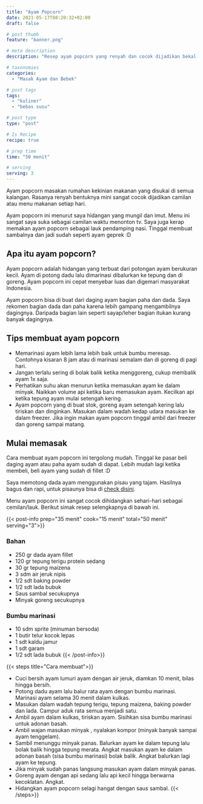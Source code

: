 ```yaml
---
title: "Ayam Popcorn"
date: 2021-05-17T08:20:32+02:00
draft: false

# post thumb
feature: "banner.png"

# meta description
description: "Resep ayam popcorn yang renyah dan cocok dijadikan bekal maupun camilan. Pelajari selengkapnya cara membuat ayam popcorn yang enak disini."

# taxonomies
categories:
  - "Masak Ayam dan Bebek"

# post tags
tags:
  - "kuliner"
  - "bebas susu"

# post type
type: "post"

# Is Recipe
recipe: true

# prep time
time: "50 menit"

# serving
serving: 3
---
```

Ayam popcorn masakan rumahan kekinian makanan yang disukai di semua kalangan. Rasanya renyah bentuknya mini sangat cocok dijadikan camilan atau menu makanan setiap hari.

Ayam popcorn ini menurut saya hidangan yang mungil dan imut. Menu ini sangat saya suka sebagai camilan waktu menonton tv. Saya juga kerap memakan ayam popcorn sebagai lauk pendamping nasi. Tinggal membuat sambalnya dan jadi sudah seperti ayam geprek :D

## Apa itu ayam popcorn?

Ayam popcorn adalah hidangan yang terbuat dari potongan ayam berukuran kecil. Ayam di potong dadu lalu dimarinasi dibalurkan ke tepung dan di goreng. Ayam popcorn ini cepat menyebar luas dan digemari masyarakat Indonesia.

Ayam popcorn bisa di buat dari daging ayam bagian paha dan dada. Saya rekomen bagian dada dan paha karena lebih gampang mengambilnya dagingnya. Daripada bagian lain seperti sayap/leher bagian itukan kurang banyak dagingnya.

## Tips membuat ayam popcorn

- Memarinasi ayam lebih lama lebih baik untuk bumbu meresap. Contohnya kisaran 8 jam atau di marinasi semalam dan di goreng di pagi hari.
- Jangan terlalu sering di bolak balik ketika menggoreng, cukup membalik ayam 1x saja.
- Perhatikan suhu akan menurun ketika memasukan ayam ke dalam minyak. Naikkan volume api ketika baru memasukan ayam. Kecilkan api ketika tepung ayam mulai setengah kering.
- Ayam popcorn yang di buat stok, goreng ayam setengah kering lalu tiriskan dan dinginkan. Masukan dalam wadah kedap udara masukan ke dalam freezer. Jika ingin makan ayam popcorn tinggal ambil dari freezer dan goreng sampai matang.

## Mulai memasak

Cara membuat ayam popcorn ini tergolong mudah. Tinggal ke pasar beli daging ayam atau paha ayam sudah di dapat. Lebih mudah lagi ketika membeli, beli ayam yang sudah di fillet :D

Saya memotong dada ayam menggunakan pisau yang tajam. Hasilnya bagus dan rapi, untuk pisaunya bisa di [check disini](https://s.click.aliexpress.com/e/_ADVYjp).

Menu ayam popcorn ini sangat cocok dihidangkan sehari-hari sebagai cemilan/lauk. Berikut simak resep selengkapnya di bawah ini.

{{< post-info prep="35 menit" cook="15 menit" total="50 menit" serving="3">}}

### Bahan

-   250 gr dada ayam fillet
-   120 gr tepung terigu protein sedang
-   30 gr tepung maizena
-   3 sdm air jeruk nipis
-   1/2 sdt baking powder
-   1/2 sdt lada bubuk
-   Saus sambal secukupnya
-   Minyak goreng secukupnya

### Bumbu marinasi

-   10 sdm sprite (minuman bersoda)
-   1 butir telur kocok lepas
-   1 sdt kaldu jamur
-   1 sdt garam
-   1/2 sdt lada bubuk
{{< /post-info>}}

{{< steps title="Cara membuat">}}
-   Cuci bersih ayam lumuri ayam dengan air jeruk, diamkan 10 menit, bilas hingga bersih.
-   Potong dadu ayam lalu balur rata ayam dengan bumbu marinasi. Marinasi ayam selama 30 menit dalam kulkas.
-   Masukan dalam wadah tepung terigu, tepung maizena, baking powder dan lada. Campur aduk rata semua menjadi satu.
-   Ambil ayam dalam kulkas, tiriskan ayam. Sisihkan sisa bumbu marinasi untuk adonan basah.
-   Ambil wajan masukan minyak , nyalakan kompor (minyak banyak sampai ayam tenggelam).
-   Sambil menunggu minyak panas. Balurkan ayam ke dalam tepung lalu bolak balik hingga tepung merata. Angkat masukan ayam ke dalam adonan basah (sisa bumbu marinasi) bolak balik. Angkat balurkan lagi ayam ke tepung.
-   Jika minyak sudah panas langsung masukan ayam dalam minyak panas.
-   Goreng ayam dengan api sedang lalu api kecil hingga berwarna kecoklatan. Angkat.
-   Hidangkan ayam popcorn selagi hangat dengan saus sambal.
{{< /steps>}}